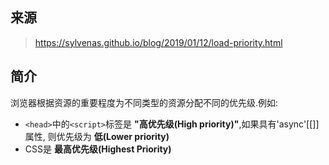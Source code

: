 ## 来源
> https://sylvenas.github.io/blog/2019/01/12/load-priority.html


## 简介
浏览器根据资源的重要程度为不同类型的资源分配不同的优先级.例如:
* `<head>`中的`<script>`标签是 **"高优先级(High priority)"**,如果具有'async'[[]]属性, 则优先级为 **低(Lower priority)**
* CSS是 **最高优先级(Highest Priority)**



